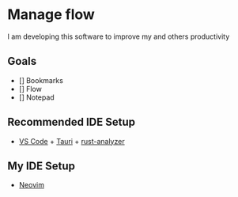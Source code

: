 # Manage flow

I am developing this software to improve my and others productivity

## Goals

-   [] Bookmarks
-   [] Flow
-   [] Notepad

## Recommended IDE Setup

-   [VS Code](https://code.visualstudio.com/) + [Tauri](https://marketplace.visualstudio.com/items?itemName=tauri-apps.tauri-vscode) + [rust-analyzer](https://marketplace.visualstudio.com/items?itemName=rust-lang.rust-analyzer)

## My IDE Setup

-   [Neovim](https://github.com/z3tsubouou/nvim-lua/tree/lazyvim)
